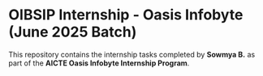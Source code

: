 # OIBSIP Internship - Oasis Infobyte (June 2025 Batch)

This repository contains the internship tasks completed by **Sowmya B.** as part of the **AICTE Oasis Infobyte Internship Program**.
